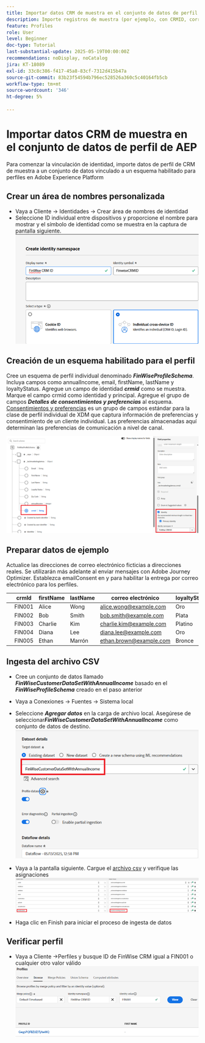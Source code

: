 ```yaml
---
title: Importar datos CRM de muestra en el conjunto de datos de perfil de AEP
description: Importe registros de muestra (por ejemplo, con CRMID, correo electrónico, ingresos, código postal) para validar si AEP puede unir correctamente esos perfiles con visitantes web anónimos en función de identificadores compartidos como ECID.
feature: Profiles
role: User
level: Beginner
doc-type: Tutorial
last-substantial-update: 2025-05-19T00:00:00Z
recommendations: noDisplay, noCatalog
jira: KT-18089
exl-id: 33c8c386-f417-45a8-83cf-7312d415b47a
source-git-commit: 83b23f54594b796ec528526a360c5c40164fb5cb
workflow-type: tm+mt
source-wordcount: '346'
ht-degree: 5%

---
```


# Importar datos CRM de muestra en el conjunto de datos de perfil de AEP

Para comenzar la vinculación de identidad, importe datos de perfil de CRM de muestra a un conjunto de datos vinculado a un esquema habilitado para perfiles en Adobe Experience Platform

## Crear un área de nombres personalizada

* Vaya a Cliente -> Identidades -> Crear área de nombres de identidad
* Seleccione ID individual entre dispositivos y proporcione el nombre para mostrar y el símbolo de identidad como se muestra en la captura de pantalla siguiente.
  ![espacio de nombres personalizado](assets/custom-namespace.png)

## Creación de un esquema habilitado para el perfil

Cree un esquema de perfil individual denominado **_FinWiseProfileSchema_**. Incluya campos como annualIncome, email, firstName, lastName y loyaltyStatus.
Agregue un campo de identidad **_crmid_** como se muestra. Marque el campo crmid como identidad y principal.
Agregue el grupo de campos _&#x200B;**Detalles de consentimientos y preferencias**&#x200B;_ al esquema. [Consentimientos y preferencias](https://experienceleague.adobe.com/es/docs/experience-platform/xdm/field-groups/profile/consents) es un grupo de campos estándar para la clase de perfil individual de XDM que captura información de preferencias y consentimiento de un cliente individual. Las preferencias almacenadas aquí determinan las preferencias de comunicación a nivel de canal.


![perfil-esquema](assets/finwise-profile-schema.png)

## Preparar datos de ejemplo

Actualice las direcciones de correo electrónico ficticias a direcciones reales. Se utilizarán más adelante al enviar mensajes con Adobe Journey Optimizer. Establezca emailConsent en y para habilitar la entrega por correo electrónico para los perfiles.

|   | crmId | firstName | lastName | correo electrónico | loyaltyStatus | zipCode | annualIncome | emailConsent |
|---|--------|-----------|----------|-------------------------|---------------|---------|--------------|--------------|
|   | FIN001 | Alice | Wong | alice.wong@example.com | Oro | 92128 | 120000 | y |
|   | FIN002 | Bob | Smith | bob.smith@example.com | Plata | 92126 | 85000 | y |
|   | FIN003 | Charlie | Kim | charlie.kim@example.com | Platino | 60614 | 175000 | y |
|   | FIN004 | Diana | Lee | diana.lee@example.com | Oro | 30303 | 98000 | y |
|   | FIN005 | Ethan | Marrón | ethan.brown@example.com | Bronce | 75201 | 60000 | y |

## Ingesta del archivo CSV

* Cree un conjunto de datos llamado **_FinWiseCustomerDataSetWithAnnualIncome_** basado en el **_FinWiseProfileSchema_** creado en el paso anterior

* Vaya a Conexiones -> Fuentes -> Sistema local
* Seleccione **_Agregar datos_** en la carga de archivo local. Asegúrese de seleccionar _&#x200B;**FinWiseCustomerDataSetWithAnnualIncome**&#x200B;_ como conjunto de datos de destino.
  ![ingesta-csv](assets/ingest-csv-into-dataset.png)
* Vaya a la pantalla siguiente. Cargue el [archivo csv](assets/finwise_profiles.csv) y verifique las asignaciones
  ![asignaciones](assets/mappings.png)

* Haga clic en Finish para iniciar el proceso de ingesta de datos

## Verificar perfil

* Vaya a Cliente ->Perfiles y busque ID de FinWise CRM igual a FIN001 o cualquier otro valor válido
  ![perfil de verificación](assets/verify-profiles.png)
